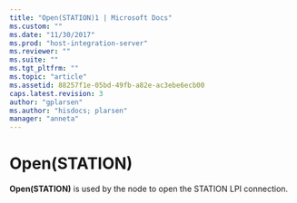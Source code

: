 ```yaml
---
title: "Open(STATION)1 | Microsoft Docs"
ms.custom: ""
ms.date: "11/30/2017"
ms.prod: "host-integration-server"
ms.reviewer: ""
ms.suite: ""
ms.tgt_pltfrm: ""
ms.topic: "article"
ms.assetid: 88257f1e-05bd-49fb-a82e-ac3ebe6ecb00
caps.latest.revision: 3
author: "gplarsen"
ms.author: "hisdocs; plarsen"
manager: "anneta"
---
```

# Open(STATION)
**Open(STATION)** is used by the node to open the STATION LPI connection.